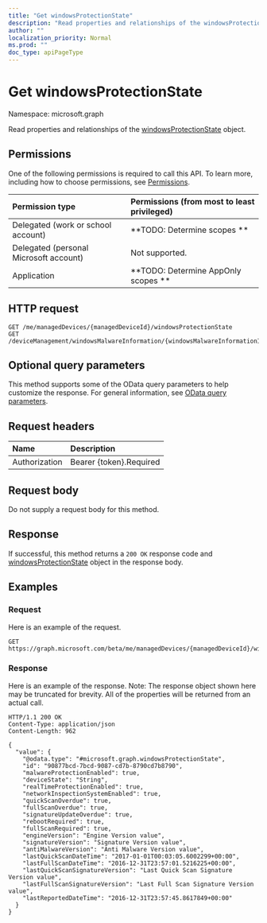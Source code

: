 ```yaml
---
title: "Get windowsProtectionState"
description: "Read properties and relationships of the windowsProtectionState object."
author: ""
localization_priority: Normal
ms.prod: ""
doc_type: apiPageType
---
```


# Get windowsProtectionState

Namespace: microsoft.graph

Read properties and relationships of the [windowsProtectionState](../resources/windowsprotectionstate.md) object.

## Permissions
One of the following permissions is required to call this API. To learn more, including how to choose permissions, see [Permissions](/concepts/permissions-reference.md).

|Permission type|Permissions (from most to least privileged)|
|:---|:---|
|Delegated (work or school account)|**TODO: Determine scopes **|
|Delegated (personal Microsoft account)|Not supported.|
|Application|**TODO: Determine AppOnly scopes **|

## HTTP request
<!-- {
  "blockType": "ignored"
}
-->
``` http
GET /me/managedDevices/{managedDeviceId}/windowsProtectionState
GET /deviceManagement/windowsMalwareInformation/{windowsMalwareInformationId}/windowsDevicesProtectionState/{windowsProtectionStateId}
```

## Optional query parameters
This method supports some of the OData query parameters to help customize the response. For general information, see [OData query parameters](/graph/query-parameters).

## Request headers
|Name|Description|
|:---|:---|
|Authorization|Bearer {token}.Required|

## Request body
Do not supply a request body for this method.

## Response
If successful, this method returns a `200 OK` response code and [windowsProtectionState](../resources/windowsprotectionstate.md) object in the response body.

## Examples

### Request
Here is an example of the request.
<!-- {
  "blockType": "request",
  "name": "get_windowsprotectionstate"
}
-->
``` http
GET https://graph.microsoft.com/beta/me/managedDevices/{managedDeviceId}/windowsProtectionState
```

### Response
Here is an example of the response. Note: The response object shown here may be truncated for brevity. All of the properties will be returned from an actual call.
<!-- {
  "blockType": "response",
  "truncated": true,
  "@odata.type": "microsoft.graph.windowsProtectionState"
}
-->
``` http
HTTP/1.1 200 OK
Content-Type: application/json
Content-Length: 962

{
  "value": {
    "@odata.type": "#microsoft.graph.windowsProtectionState",
    "id": "90877bcd-7bcd-9087-cd7b-8790cd7b8790",
    "malwareProtectionEnabled": true,
    "deviceState": "String",
    "realTimeProtectionEnabled": true,
    "networkInspectionSystemEnabled": true,
    "quickScanOverdue": true,
    "fullScanOverdue": true,
    "signatureUpdateOverdue": true,
    "rebootRequired": true,
    "fullScanRequired": true,
    "engineVersion": "Engine Version value",
    "signatureVersion": "Signature Version value",
    "antiMalwareVersion": "Anti Malware Version value",
    "lastQuickScanDateTime": "2017-01-01T00:03:05.6002299+00:00",
    "lastFullScanDateTime": "2016-12-31T23:57:01.5216225+00:00",
    "lastQuickScanSignatureVersion": "Last Quick Scan Signature Version value",
    "lastFullScanSignatureVersion": "Last Full Scan Signature Version value",
    "lastReportedDateTime": "2016-12-31T23:57:45.8617849+00:00"
  }
}
```


